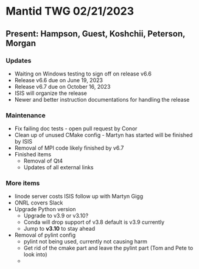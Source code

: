 # Mantid TWG 02/21/2023
## Present: Hampson, Guest, Koshchii, Peterson, Morgan

### Updates
- Waiting on Windows testing to sign off on release v6.6
- Release v6.6 due on June 19, 2023
- Release v6.7 due on October 16, 2023
- ISIS will organize the release
- Newer and better instruction documentations for handling the release

### Maintenance
- Fix failing doc tests - open pull request by Conor
- Clean up of unused CMake config - Martyn has started will be finished by ISIS
- Removal of MPI code likely finished by v6.7
- Finished items
  - Removal of Qt4
  - Updates of all external links
 
 ### More items
 - linode server costs ISIS follow up with Martyn Gigg
 - ONRL covers Slack
 - Upgrade Python version
   - Upgrade to v3.9 or v3.10?
   - Conda will drop support of v3.8 default is v3.9 currently
   - Jump to **v3.10** to stay ahead
 - Removal of pylint config
   - pylint not being used, currently not causing harm
   - Get rid of the cmake part and leave the pylint part (Tom and Pete to look into)
   -  
